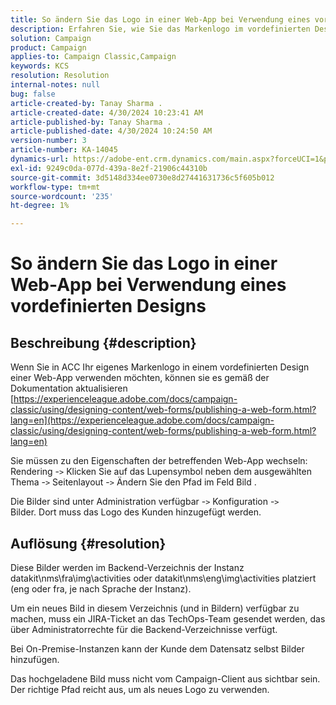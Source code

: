 ```yaml
---
title: So ändern Sie das Logo in einer Web-App bei Verwendung eines vordefinierten Designs
description: Erfahren Sie, wie Sie das Markenlogo im vordefinierten Design einer Web-App verwenden.
solution: Campaign
product: Campaign
applies-to: Campaign Classic,Campaign
keywords: KCS
resolution: Resolution
internal-notes: null
bug: false
article-created-by: Tanay Sharma .
article-created-date: 4/30/2024 10:23:41 AM
article-published-by: Tanay Sharma .
article-published-date: 4/30/2024 10:24:50 AM
version-number: 3
article-number: KA-14045
dynamics-url: https://adobe-ent.crm.dynamics.com/main.aspx?forceUCI=1&pagetype=entityrecord&etn=knowledgearticle&id=4d0226b1-db06-ef11-9f8a-6045bd026dc7
exl-id: 9249c0da-077d-439a-8e2f-21906c44310b
source-git-commit: 3d5148d334ee0730e8d27441631736c5f605b012
workflow-type: tm+mt
source-wordcount: '235'
ht-degree: 1%

---
```


# So ändern Sie das Logo in einer Web-App bei Verwendung eines vordefinierten Designs

## Beschreibung {#description}


Wenn Sie in ACC Ihr eigenes Markenlogo in einem vordefinierten Design einer Web-App verwenden möchten, können sie es gemäß der Dokumentation aktualisieren [https://experienceleague.adobe.com/docs/campaign-classic/using/designing-content/web-forms/publishing-a-web-form.html?lang=en](https://experienceleague.adobe.com/docs/campaign-classic/using/designing-content/web-forms/publishing-a-web-form.html?lang=en)

Sie müssen zu den Eigenschaften der betreffenden Web-App wechseln: Rendering -`>`  Klicken Sie auf das Lupensymbol neben dem ausgewählten Thema -`>`  Seitenlayout -`>`  Ändern Sie den Pfad im Feld Bild .

Die Bilder sind unter Administration verfügbar -`>`  Konfiguration -`>`  Bilder. Dort muss das Logo des Kunden hinzugefügt werden.


## Auflösung {#resolution}


Diese Bilder werden im Backend-Verzeichnis der Instanz datakit\nms\fra\img\activities oder datakit\nms\eng\img\activities platziert (eng oder fra, je nach Sprache der Instanz).

Um ein neues Bild in diesem Verzeichnis (und in Bildern) verfügbar zu machen, muss ein JIRA-Ticket an das TechOps-Team gesendet werden, das über Administratorrechte für die Backend-Verzeichnisse verfügt.

Bei On-Premise-Instanzen kann der Kunde dem Datensatz selbst Bilder hinzufügen.

Das hochgeladene Bild muss nicht vom Campaign-Client aus sichtbar sein. Der richtige Pfad reicht aus, um als neues Logo zu verwenden.
